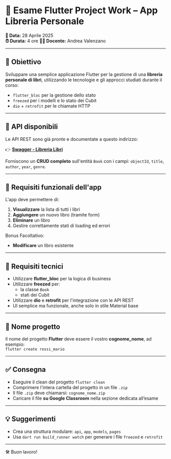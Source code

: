 # 📝 Esame Flutter Project Work – App Libreria Personale

**📅 Data:** 28 Aprile 2025  
**⏰ Durata:** 4 ore
**👨‍🏫 Docente:** Andrea Valenzano

---

## 🎯 Obiettivo

Sviluppare una semplice applicazione Flutter per la gestione di una **libreria personale di libri**, utilizzando le tecnologie e gli approcci studiati durante il corso:

- `flutter_bloc` per la gestione dello stato  
- `freezed` per i modelli e lo stato dei Cubit  
- `dio` + `retrofit` per le chiamate HTTP

---

## 🔗 API disponibili

Le API REST sono già pronte e documentate a questo indirizzo:

👉 **[Swagger - Libreria Libri](https://app.swaggerhub.com/apis-docs/andrea-13f/book_library/1.0.0)**

Forniscono un **CRUD completo** sull'entità `Book` con i campi: `objectId`, `title`, `author`, `year`, `genre`.

---

## 📱 Requisiti funzionali dell'app

L'app deve permettere di:

1. **Visualizzare** la lista di tutti i libri
2. **Aggiungere** un nuovo libro (tramite form)
3. **Eliminare** un libro
4. Gestire correttamente stati di loading ed errori

Bonus Facoltativo:

- **Modificare** un libro esistente

---

## 🧩 Requisiti tecnici

- Utilizzare **flutter_bloc** per la logica di business
- Utilizzare **freezed** per:
  - la classe `Book`
  - stati dei Cubit
- Utilizzare **dio** e **retrofit** per l'integrazione con le API REST
- UI semplice ma funzionale, anche solo in stile Material base

---

## 📂 Nome progetto

Il nome del progetto **Flutter** deve essere il vostro **cognome_nome**, ad esempio:  
`flutter create rossi_mario`

---

## ✅ Consegna

- Eseguire il clean del progetto `flutter clean`
- Comprimere l'intera cartella del progetto in un file `.zip`  
- Il file `.zip` deve chiamarsi: `cognome_nome.zip`  
- Caricare il file **su Google Classroom** nella sezione dedicata all’esame

---

## 💡 Suggerimenti

- Crea una struttura modulare: `api`, `app`, `models`, `pages`
- Usa `dart run build_runner watch` per generare i file `freezed` e `retrofit`

---

🛠 Buon lavoro!
